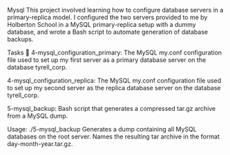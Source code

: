 Mysql This project involved learning how to configure database servers in a primary-replica model. I configured the two servers provided to me by Holberton School in a MySQL primary-replica setup with a dummy database, and wrote a Bash script to automate generation of database backups.

Tasks 📃 4-mysql_configuration_primary: The MySQL my.conf configuration file used to set up my first server as a primary database server on the database tyrell_corp.

4-mysql_configuration_replica: The MySQL my.conf configuration file used to set up my second server as the replica database server on the database tyrell_corp.

5-mysql_backup: Bash script that generates a compressed tar.gz archive from a MySQL dump.

Usage: ./5-mysql_backup Generates a dump containing all MySQL databases on the root server. Names the resulting tar archive in the format day-month-year.tar.gz.
